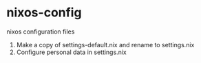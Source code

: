 # nixos-config
nixos configuration files

1. Make a copy of settings-default.nix and rename to settings.nix
2. Configure personal data in settings.nix
